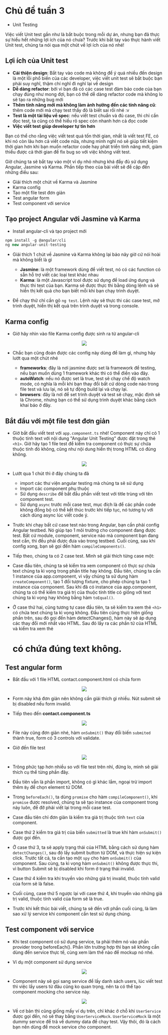 # **Chủ đề tuần 3**

- Unit Testing

Việc viết Unit test gần như là bắt buộc trong mỗi dự án, nhưng bạn đã thực sự hiểu hết những lợi ích của nó chưa? Trước khi bắt tay vào thực hành viết Unit test, chúng ta nói qua một chút về lợi ích của nó nhé!

## **Lợi ích của Unit test**
- **Cải thiện design**: Bắt tay vào code mà không để ý quá nhiều đến design là một lỗi phổ biến của các developer, việc viết unit test sẽ bắt buộc bạn phải suy nghĩ, thậm chí nghĩ đi nghĩ lại về design
- **Dễ dàng refactor**: bởi vì bạn đã có các case test đảm bảo code của bạn chạy đúng như mong đợi, bạn có thể dễ dàng refactor code mà không lo sẽ tạo ra những bug mới
- **Thêm tính năng mới mà không làm ảnh hưởng đến các tính năng cũ**: thêm code mới mà chạy test thấy đỏ là biết sai rồi nhé :v
- **Test là một tài liệu về spec**: nếu viết test chuẩn và đủ case, thì chỉ cần đọc test, ta cũng có thể hiểu rõ spec còn nhanh hơn cả đọc code
- **Việc viết test giúp developer tự tin hơn**

Bạn có thể cho rằng việc viết test quá tốn thời gian, nhất là viết test FE, có khi nó còn lâu hơn cả viết code nữa, nhưng mình nghĩ nó sẽ giúp tiết kiệm thời gian hơn khi bạn muốn refactor code hay phát triển tính năng mới, giảm thiểu được cả thời gian để fix bug so với việc không viết test.

Giờ chúng ta sẽ bắt tay vào một ví dụ nhỏ nhưng khá đầy đủ sử dụng Angular, Jasmine và Karma. Phần tiếp theo của bài viết sẽ đề cập đến những điều sau:

- Giải thích một chút về Karma và Jasmine
- Karma config
- Tạo một file test đơn giản
- Test angular form
- Test component với service

## **Tạo project Angular với Jasmine và Karma**
- Install angular-cli và tạo project mới

```typescript
npm install -g @angular/cli
ng new angular-unit-testing
```

- Giải thích 1 chút về Jasmine và Karma không lại bảo nãy giờ cứ nói hoài mà không biết là gì

    - **Jasmine**: là một framework dùng để viết test, nó có các function có sẵn hỗ trợ viết các loại test khác nhau
    - **Karma**: là một Javascript tool được sử dụng để load ứng dụng và thực thi test của bạn. Karma sẽ được thực thi bằng dòng lệnh và sẽ hiển thị kết quả cho bạn biết mỗi khi bạn chạy trình duyệt.

- Để chạy thử chỉ cần gõ `ng test`. Lệnh này sẽ thực thi các case test, mở trình duyệt, hiển thị kết quả trên trình duyệt và trong console.

## **Karma config**
- Giờ hãy nhìn vào file Karma config được sinh ra từ angular-cli

<div align="center">
    <img src="https://images.viblo.asia/5a152163-d0a9-4132-950a-a02be600036e.png">
</div>

- Chắc bạn cũng đoán được các config này dùng để làm gì, nhưng hãy lướt qua một chút nhé

    - **frameworks**: đây là nơi jasmine được set là framework để testing, nếu bạn muốn dùng 1 framework khác thì có thể điền vào đây.
    - **autoWatch**: nếu nó được set là true, test sẽ chạy chế độ watch mode, có nghĩa là mỗi khi bạn thay đổi bất cứ dòng code nào trong file test và lưu lại, nó sẽ tự động build lại và chạy lại.
    - **browsers**: đây là nơi để set trình duyệt và test sẽ chạy, mặc định sẽ là Chrome, nhưng bạn có thể sử dụng trình duyệt khác bằng cách khai báo ở đây.

## **Bắt đầu với một file test đơn giản**
- Giờ bắt đầu viết test với `app.component.ts` nhé! Component này chỉ có 1 thuộc tính text với nội dung "Angular Unit Testing" được đặt trong thẻ `<h1>`. Giờ hãy tạo 1 file test để kiểm tra component có thực sự chứa thuộc tính đó không, cũng như nội dung hiển thị trong HTML có đúng không.

<div align="center">
    <img src="https://images.viblo.asia/f3e0d5bb-05fa-4cd3-a594-0294f6814dea.png">
</div>

- Lướt qua 1 chút thì ở đây chúng ta đã
    - import các thư viện angular testing mà chúng ta sẽ sử dụng
    - Import các component phụ thuộc
    - Sử dụng `describe` để bắt đầu phần viết test với title trùng với tên component test.
    - Sử dụng `async` trước mỗi case test, mục đích là để các phần code không đồng bộ có thể kết thúc trước khi tiếp tục, nó tương tự với cách dùng async lúc viết code ý.

- Trước khi chạy bất cứ case test nào trong Angular, bạn cần phải config Angular testbed. Nó giúp tạo 1 môi trường cho component đang được test. Bất cứ module, component, service nào mà component bạn đang test cần, thì đều phải được đưa vào trong testbed. Cuối cùng, sau khi config xong, bạn sẽ gọi đến hàm `compileComponents()`.

- Tiếp theo, chúng ta có 2 case test. Mình sẽ giải thích từng case một:

- Case đầu tiên, chúng ta sẽ kiểm tra xem component có thực sự chứa text chúng ta kì vọng trong phần title hay không. Đầu tiên, chúng ta cần 1 instance của app.component, vì vậy chúng ta sử dụng hàm `createComponent()`, tạo 1 đối tượng fixture, cho phép chúng ta tạo 1 instance của component. Sau khi đã có instance của app.component, chúng ta có thể kiểm tra giá trị của thuộc tính title có giống với text chúng ta kì vọng hay không bằng hàm `toEqual()`.

- Ở case thứ hai, cũng tương tự case đầu tiên, ta sẽ kiểm tra xem thẻ `<h1>` có chứa text chúng ta kì vọng không. Đầu tiên cũng thực hiện giống phần trên, sau đó gọi đến hàm detectChanges(), hàm này sẽ áp dụng các thay đổi mới nhất vào HTML. Sau đó lấy ra các phần tử của HTML và kiểm tra xem thẻ <h1> có chứa đúng text không.

## **Test angular form**
- Bắt đầu với 1 file HTML contact.component.html có chứa form

<div align="center">
    <img src="https://images.viblo.asia/89cdfd0d-95c6-433b-b1e7-17699956ca36.png">
</div>

- Form này khá đơn giản nên không cần giải thích gì nhiều. Nút submit sẽ bị disabled nếu form invalid.

- Tiếp theo đến **contact.component.ts**

<div align="center">
    <img src="https://images.viblo.asia/9d1f50d4-5c1b-41a4-87d4-f219457d2f74.png">
</div>

- File này cũng đơn giản nhé, hàm `onSubmit()` thay đổi biến `submited` thành true, form có 3 controls với validate.

- Giờ đến file test

<div align="center">
    <img src="https://images.viblo.asia/067a50ce-a663-42dc-974c-01939e748f4d.png">
</div>

- Trông phức tạp hơn nhiều so với file test trên nhỉ, đừng lo, mình sẽ giải thích cụ thể từng phần đây.

- Đầu tiên vẫn là phần import, không có gì khác lắm, ngoại trừ import thêm `By` để chọn element từ DOM.

- Trong `beforeEach()`, ta dùng `promise` cho hàm `compileComponent()`, khi `promise` được resolved, chúng ta sẽ tạo instance của component trong này luôn, để đỡ phải viết lại trong mỗi case test.

- Case đầu tiên chỉ đơn giản là kiểm tra giá trị thuộc tính `text` của component.

- Case thứ 2 kiểm tra giá trị của biến `submitted` là true khi hàm `onSubmit()` được gọi đến.

- Ở case thứ 3, ta sẽ apply trạng thái của HTML bằng cách sử dụng hàm `detectChanges()`, sau đó lấy submit button từ DOM, và thực hiện sự kiện click. Trước tất cả, ta cần tạo một `spy` cho hàm `onSubmit()` của component. Sau cùng, ta kì vọng hàm `onSubmit()` không được thực thi, vì button Submit sẽ bị disabled khi form ở trạng thái invalid.

- Case thứ 4 kiểm tra khi truyền vào những giá trị invalid, thuộc tính valid của form sẽ là false.

- Cuối cùng, case thứ 5 ngược lại với case thứ 4, khi truyền vào những giá trị valid, thuộc tính valid của form sẽ là true.

- Trước khi kết thúc bài viết, chúng ta sẽ đến với phần cuối cùng, là làm sao xử lý service khi component cần test sử dụng chúng.

## **Test component với service**
- Khi test component có sử dụng service, ta phải thêm nó vào phần provider trong beforeEach(). Phần lớn trường hợp thì bạn sẽ không cần dùng đến service thực tế, cùng xem làm thế nào để mockup nó nhé.

- Ví dụ một component sử dụng service

<div align="center">
    <img src="https://images.viblo.asia/f353efc9-cbe5-446f-8368-1b11450603fa.png">
</div>

- Component này sẽ gọi sang service để lấy danh sách users, lúc viết test thì việc lấy users từ đâu cũng ko quan trọng, nên ta có thể tạo component mocking cho service này.

<div align="center">
    <img src="https://images.viblo.asia/501ff7fe-a732-433f-889b-8ea8bde7171a.png">
</div>

- Về cơ bản thì cũng giống mấy ví dụ trên, chỉ khác ở chỗ khi `UserService` được gọi đến, nó sẽ thay bằng `UserServiceMock`. `UserServiceMock` là một dummy service để trả về dummy data để chạy test. Vậy thôi, đó là cách bạn nên dùng để mock service cho component.
